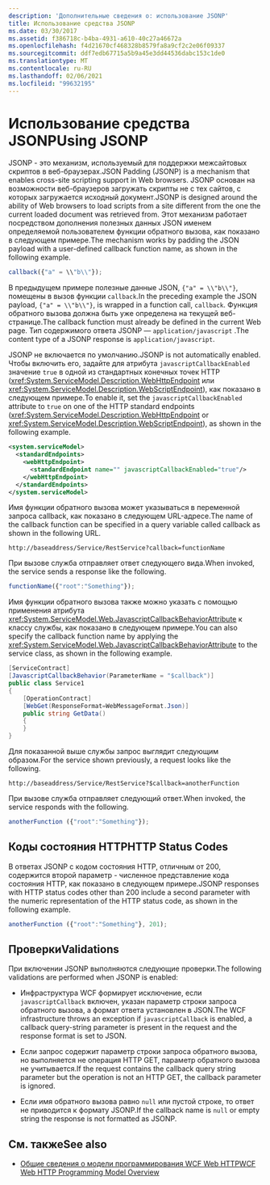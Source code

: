 ```yaml
---
description: 'Дополнительные сведения о: использование JSONP'
title: Использование средства JSONP
ms.date: 03/30/2017
ms.assetid: f386718c-b4ba-4931-a610-40c27a46672a
ms.openlocfilehash: f4d21670cf468328b8579fa8a9cf2c2e06f09337
ms.sourcegitcommit: ddf7edb67715a5b9a45e3dd44536dabc153c1de0
ms.translationtype: MT
ms.contentlocale: ru-RU
ms.lasthandoff: 02/06/2021
ms.locfileid: "99632195"
---
```

# <a name="using-jsonp"></a><span data-ttu-id="80f02-103">Использование средства JSONP</span><span class="sxs-lookup"><span data-stu-id="80f02-103">Using JSONP</span></span>

<span data-ttu-id="80f02-104">JSONP - это механизм, используемый для поддержки межсайтовых скриптов в веб-браузерах.</span><span class="sxs-lookup"><span data-stu-id="80f02-104">JSON Padding (JSONP) is a mechanism that enables cross-site scripting support in Web browsers.</span></span> <span data-ttu-id="80f02-105">JSONP основан на возможности веб-браузеров загружать скрипты не с тех сайтов, с которых загружается исходный документ.</span><span class="sxs-lookup"><span data-stu-id="80f02-105">JSONP is designed around the ability of Web browsers to load scripts from a site different from the one the current loaded document was retrieved from.</span></span> <span data-ttu-id="80f02-106">Этот механизм работает посредством дополнения полезных данных JSON именем определяемой пользователем функции обратного вызова, как показано в следующем примере.</span><span class="sxs-lookup"><span data-stu-id="80f02-106">The mechanism works by padding the JSON payload with a user-defined callback function name, as shown in the following example.</span></span>

```javascript
callback({"a" = \\"b\\"});
```

<span data-ttu-id="80f02-107">В предыдущем примере полезные данные JSON, `{"a" = \\"b\\"}`, помещены в вызов функции `callback`.</span><span class="sxs-lookup"><span data-stu-id="80f02-107">In the preceding example the JSON payload, `{"a" = \\"b\\"}`, is wrapped in a function call, `callback`.</span></span> <span data-ttu-id="80f02-108">Функция обратного вызова должна быть уже определена на текущей веб-странице.</span><span class="sxs-lookup"><span data-stu-id="80f02-108">The callback function must already be defined in the current Web page.</span></span> <span data-ttu-id="80f02-109">Тип содержимого ответа JSONP — `application/javascript` .</span><span class="sxs-lookup"><span data-stu-id="80f02-109">The content type of a JSONP response is `application/javascript`.</span></span>

<span data-ttu-id="80f02-110">JSONP не включается по умолчанию.</span><span class="sxs-lookup"><span data-stu-id="80f02-110">JSONP is not automatically enabled.</span></span> <span data-ttu-id="80f02-111">Чтобы включить его, задайте для атрибута `javascriptCallbackEnabled` значение `true` в одной из стандартных конечных точек HTTP (<xref:System.ServiceModel.Description.WebHttpEndpoint> или <xref:System.ServiceModel.Description.WebScriptEndpoint>), как показано в следующем примере.</span><span class="sxs-lookup"><span data-stu-id="80f02-111">To enable it, set the `javascriptCallbackEnabled` attribute to `true` on one of the HTTP standard endpoints (<xref:System.ServiceModel.Description.WebHttpEndpoint> or <xref:System.ServiceModel.Description.WebScriptEndpoint>), as shown in the following example.</span></span>

```xml
<system.serviceModel>
  <standardEndpoints>
    <webHttpEndpoint>
      <standardEndpoint name="" javascriptCallbackEnabled="true"/>
    </webHttpEndpoint>
  </standardEndpoints>
</system.serviceModel>
```

<span data-ttu-id="80f02-112">Имя функции обратного вызова может указываться в переменной запроса callback, как показано в следующем URL-адресе.</span><span class="sxs-lookup"><span data-stu-id="80f02-112">The name of the callback function can be specified in a query variable called callback as shown in the following URL.</span></span>

`http://baseaddress/Service/RestService?callback=functionName`

<span data-ttu-id="80f02-113">При вызове служба отправляет ответ следующего вида.</span><span class="sxs-lookup"><span data-stu-id="80f02-113">When invoked, the service sends a response like the following.</span></span>

```javascript
functionName({"root":"Something"});
```  

<span data-ttu-id="80f02-114">Имя функции обратного вызова также можно указать с помощью применения атрибута <xref:System.ServiceModel.Web.JavascriptCallbackBehaviorAttribute> к классу службы, как показано в следующем примере.</span><span class="sxs-lookup"><span data-stu-id="80f02-114">You can also specify the callback function name by applying the <xref:System.ServiceModel.Web.JavascriptCallbackBehaviorAttribute> to the service class, as shown in the following example.</span></span>

```csharp
[ServiceContract]
[JavascriptCallbackBehavior(ParameterName = "$callback")]
public class Service1
{
    [OperationContract]
    [WebGet(ResponseFormat=WebMessageFormat.Json)]
    public string GetData()
    {
    }
}
```

<span data-ttu-id="80f02-115">Для показанной выше службы запрос выглядит следующим образом.</span><span class="sxs-lookup"><span data-stu-id="80f02-115">For the service shown previously, a request looks like the following.</span></span>

`http://baseaddress/Service/RestService?$callback=anotherFunction`

<span data-ttu-id="80f02-116">При вызове служба отправляет следующий ответ.</span><span class="sxs-lookup"><span data-stu-id="80f02-116">When invoked, the service responds with the following.</span></span>

```javascript
anotherFunction ({"root":"Something"});
```

## <a name="http-status-codes"></a><span data-ttu-id="80f02-117">Коды состояния HTTP</span><span class="sxs-lookup"><span data-stu-id="80f02-117">HTTP Status Codes</span></span>

<span data-ttu-id="80f02-118">В ответах JSONP с кодом состояния HTTP, отличным от 200, содержится второй параметр - численное представление кода состояния HTTP, как показано в следующем примере.</span><span class="sxs-lookup"><span data-stu-id="80f02-118">JSONP responses with HTTP status codes other than 200 include a second parameter with the numeric representation of the HTTP status code, as shown in the following example.</span></span>

```javascript
anotherFunction ({"root":"Something"}, 201);
```

## <a name="validations"></a><span data-ttu-id="80f02-119">Проверки</span><span class="sxs-lookup"><span data-stu-id="80f02-119">Validations</span></span>

<span data-ttu-id="80f02-120">При включении JSONP выполняются следующие проверки.</span><span class="sxs-lookup"><span data-stu-id="80f02-120">The following validations are performed when JSONP is enabled:</span></span>

- <span data-ttu-id="80f02-121">Инфраструктура WCF формирует исключение, если `javascriptCallback` включен, указан параметр строки запроса обратного вызова, а формат ответа установлен в JSON.</span><span class="sxs-lookup"><span data-stu-id="80f02-121">The WCF infrastructure throws an exception if `javascriptCallback` is enabled, a callback query-string parameter is present in the request and the response format is set to JSON.</span></span>

- <span data-ttu-id="80f02-122">Если запрос содержит параметр строки запроса обратного вызова, но выполняется не операция HTTP GET, параметр обратного вызова не учитывается.</span><span class="sxs-lookup"><span data-stu-id="80f02-122">If the request contains the callback query string parameter but the operation is not an HTTP GET, the callback parameter is ignored.</span></span>

- <span data-ttu-id="80f02-123">Если имя обратного вызова равно `null` или пустой строке, то ответ не приводится к формату JSONP.</span><span class="sxs-lookup"><span data-stu-id="80f02-123">If the callback name is `null` or empty string the response is not formatted as JSONP.</span></span>

## <a name="see-also"></a><span data-ttu-id="80f02-124">См. также</span><span class="sxs-lookup"><span data-stu-id="80f02-124">See also</span></span>

- [<span data-ttu-id="80f02-125">Общие сведения о модели программирования WCF Web HTTP</span><span class="sxs-lookup"><span data-stu-id="80f02-125">WCF Web HTTP Programming Model Overview</span></span>](wcf-web-http-programming-model-overview.md)
